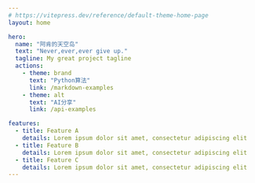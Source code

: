 ```yaml
---
# https://vitepress.dev/reference/default-theme-home-page
layout: home

hero:
  name: "阿肯的天空岛"
  text: "Never,ever,ever give up."
  tagline: My great project tagline
  actions:
    - theme: brand
      text: "Python算法"
      link: /markdown-examples
    - theme: alt
      text: "AI分享"
      link: /api-examples

features:
  - title: Feature A
    details: Lorem ipsum dolor sit amet, consectetur adipiscing elit
  - title: Feature B
    details: Lorem ipsum dolor sit amet, consectetur adipiscing elit
  - title: Feature C
    details: Lorem ipsum dolor sit amet, consectetur adipiscing elit
---
```


